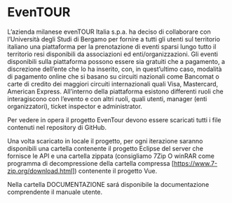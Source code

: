 # EvenTOUR
L’azienda milanese evenTOUR Italia s.p.a. ha deciso di collaborare con l’Università degli Studi di Bergamo per fornire a tutti gli utenti sul territorio italiano una piattaforma per la prenotazione di eventi sparsi lungo tutto il territorio resi disponibili da associazioni ed enti/organizzazioni. Gli eventi disponibili sulla piattaforma possono essere sia gratuiti che a pagamento, a discrezione dell’ente che lo ha inserito, con, in quest’ultimo caso, modalità di pagamento online che si basano su circuiti nazionali come Bancomat o carte di credito dei maggiori circuiti internazionali quali Visa, Mastercard, American Express. All’interno della piattaforma esistono differenti ruoli che interagiscono con l’evento e con altri ruoli, quali utenti, manager (enti organizzatori), ticket inspector e administrator.

Per vedere in opera il progetto EvenTour devono essere scaricati tutti i file contenuti nel repository di GitHub.

Una volta scaricato in locale il progetto, per ogni iterazione saranno disponibili una cartella contenente il progetto Eclipse del server che fornisce le API e una cartella zippata (consigliamo 7Zip O winRAR come programma di decompressione della cartella compressa [https://www.7-zip.org/download.html]) contenente il progetto Vue.

Nella cartella DOCUMENTAZIONE sará disponibile la documentazione comprendente il manuale utente.
